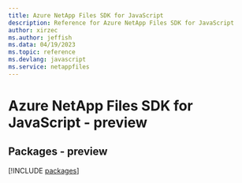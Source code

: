 ```yaml
---
title: Azure NetApp Files SDK for JavaScript
description: Reference for Azure NetApp Files SDK for JavaScript
author: xirzec
ms.author: jeffish
ms.data: 04/19/2023
ms.topic: reference
ms.devlang: javascript
ms.service: netappfiles
---
```

# Azure NetApp Files SDK for JavaScript - preview
## Packages - preview
[!INCLUDE [packages](netapp-files-index.md)]
